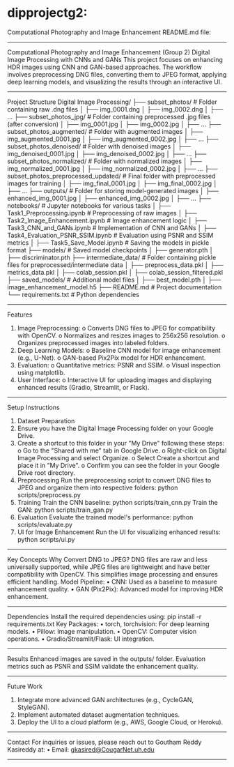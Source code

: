 # dipprojectg2:

Computational Photography and Image Enhancement
README.md file:
________________________________________
Computational Photography and Image Enhancement (Group 2)
Digital Image Processing with CNNs and GANs
This project focuses on enhancing HDR images using CNN and GAN-based approaches. The workflow involves preprocessing DNG files, converting them to JPEG format, applying deep learning models, and visualizing the results through an interactive UI.
________________________________________
Project Structure
Digital Image Processing/
├── subset_photos/                        # Folder containing raw .dng files
│   ├── img_0001.dng
│   ├── img_0002.dng
│   ├── ...
├── subset_photos_jpg/                    # Folder containing preprocessed .jpg files (after conversion)
│   ├── img_0001.jpg
│   ├── img_0002.jpg
│   ├── ...
├── subset_photos_augmented/              # Folder with augmented images
│   ├── img_augmented_0001.jpg
│   ├── img_augmented_0002.jpg
│   ├── ...
├── subset_photos_denoised/               # Folder with denoised images
│   ├── img_denoised_0001.jpg
│   ├── img_denoised_0002.jpg
│   ├── ...
├── subset_photos_normalized/             # Folder with normalized images
│   ├── img_normalized_0001.jpg
│   ├── img_normalized_0002.jpg
│   ├── ...
├── subset_photos_preprocessed_updated/   # Final folder with preprocessed images for training
│   ├── img_final_0001.jpg
│   ├── img_final_0002.jpg
│   ├── ...
├── outputs/                              # Folder for storing model-generated images
│   ├── enhanced_img_0001.jpg
│   ├── enhanced_img_0002.jpg
│   ├── ...
├── notebooks/                            # Jupyter notebooks for various tasks
│   ├── Task1_Preprocessing.ipynb         # Preprocessing of raw images
│   ├── Task2_Image_Enhancement.ipynb     # Image enhancement logic
│   ├── Task3_CNN_and_GANs.ipynb          # Implementation of CNN and GANs
│   ├── Task4_Evaluation_PSNR_SSIM.ipynb  # Evaluation using PSNR and SSIM metrics
│   ├── Task5_Save_Model.ipynb            # Saving the models in pickle format
├── models/                               # Saved model checkpoints
│   ├── generator.pth
│   ├── discriminator.pth
├── intermediate_data/                    # Folder containing pickle files for preprocessed/intermediate data
│   ├── preprocess_data.pkl
│   ├── metrics_data.pkl
│   ├── colab_session.pkl
│   ├── colab_session_filtered.pkl
├── saved_models/                         # Additional model files
│   ├── best_model.pth
│   ├── image_enhancement_model.h5
├── README.md                             # Project documentation
└── requirements.txt                      # Python dependencies
________________________________________
Features
1.	Image Preprocessing:
o	Converts DNG files to JPEG for compatibility with OpenCV.
o	Normalizes and resizes images to 256x256 resolution.
o	Organizes preprocessed images into labeled folders.
2.	Deep Learning Models:
o	Baseline CNN model for image enhancement (e.g., U-Net).
o	GAN-based Pix2Pix model for HDR enhancement.
3.	Evaluation:
o	Quantitative metrics: PSNR and SSIM.
o	Visual inspection using matplotlib.
4.	User Interface:
o	Interactive UI for uploading images and displaying enhanced results (Gradio, Streamlit, or Flask).
________________________________________
Setup Instructions
1. Dataset Preparation
1.	Ensure you have the Digital Image Processing folder on your Google Drive.
2.	Create a shortcut to this folder in your "My Drive" following these steps: 
o	Go to the "Shared with me" tab in Google Drive.
o	Right-click on Digital Image Processing and select Organize.
o	Select Create a shortcut and place it in "My Drive".
o	Confirm you can see the folder in your Google Drive root directory.
2. Preprocessing
Run the preprocessing script to convert DNG files to JPEG and organize them into respective folders:
python scripts/preprocess.py
3. Training
Train the CNN baseline:
python scripts/train_cnn.py
Train the GAN:
python scripts/train_gan.py
4. Evaluation
Evaluate the trained model's performance:
python scripts/evaluate.py
5. UI for Image Enhancement
Run the UI for visualizing enhanced results:
python scripts/ui.py
________________________________________
Key Concepts
Why Convert DNG to JPEG?
DNG files are raw and less universally supported, while JPEG files are lightweight and have better compatibility with OpenCV. This simplifies image processing and ensures efficient handling.
Model Pipeline:
•	CNN: Used as a baseline to measure enhancement quality.
•	GAN (Pix2Pix): Advanced model for improving HDR enhancement.
________________________________________
Dependencies
Install the required dependencies using:
pip install -r requirements.txt
Key Packages:
•	torch, torchvision: For deep learning models.
•	Pillow: Image manipulation.
•	OpenCV: Computer vision operations.
•	Gradio/Streamlit/Flask: UI integration.
________________________________________
Results
Enhanced images are saved in the outputs/ folder. Evaluation metrics such as PSNR and SSIM validate the enhancement quality.
________________________________________
Future Work
1.	Integrate more advanced GAN architectures (e.g., CycleGAN, StyleGAN).
2.	Implement automated dataset augmentation techniques.
3.	Deploy the UI to a cloud platform (e.g., AWS, Google Cloud, or Heroku).
________________________________________
Contact
For inquiries or issues, please reach out to Goutham Reddy Kasireddy at:
•	Email: gkasired@CougarNet.uh.edu
________________________________________

